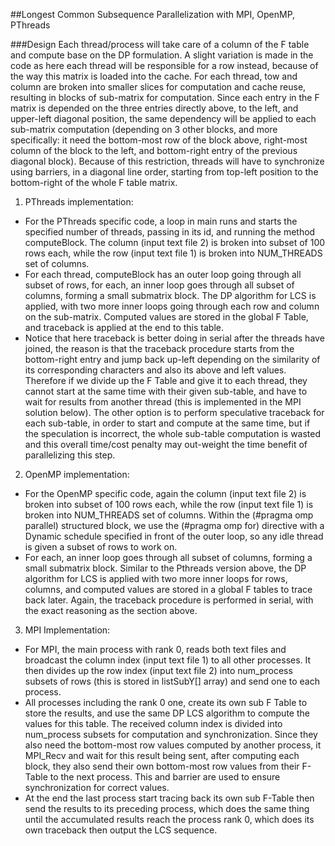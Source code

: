 ##Longest Common Subsequence Parallelization with MPI, OpenMP, PThreads

###Design
Each thread/process will take care of a column of the F table and compute base on the DP formulation. A slight variation is made in the code as here each thread will be responsible for a row instead, because of the way this matrix is loaded into the cache. For each thread, tow and column are broken into smaller slices for computation and cache reuse, resulting in blocks of sub-matrix for computation. Since each entry in the F matrix is depended on the three entries directly above, to the left, and upper-left diagonal position, the same dependency will be applied to each sub-matrix computation (depending on 3 other blocks, and more specifically: it need the bottom-most row of the block above, right-most column of the block to the left, and bottom-right entry of the previous diagonal block). Because of this restriction, threads will have to synchronize using barriers, in a diagonal line order, starting from top-left position to the bottom-right of the whole F table matrix.

1. PThreads implementation: 
  * For the PThreads specific code, a loop in main runs and starts the specified number of threads, passing in its id, and running the method computeBlock. The column (input text file 2) is broken into subset of 100 rows each, while the row (input text file 1) is broken into NUM_THREADS set of columns. 
  * For each thread, computeBlock has an outer loop going through all subset of rows, for each, an inner loop goes through all subset of columns, forming a small submatrix block. The DP algorithm for LCS is applied, with two more inner loops going through each row and column on the sub-matrix. Computed values are stored in the global F Table, and traceback is applied at the end to this table.
  * Notice that here traceback is better doing in serial after the threads have joined, the reason is that the traceback procedure starts from the bottom-right entry and jump back up-left depending on the similarity of its corresponding characters and also its above and left values. Therefore if we divide up the F Table and give it to each thread, they cannot start at the same time with their given sub-table, and have to wait for results from another thread (this is implemented in the MPI solution below). The other option is to perform speculative traceback for each sub-table, in order to start and compute at the same time, but if the speculation is incorrect, the whole sub-table computation is wasted and this overall time/cost penalty may out-weight the time benefit of parallelizing this step.


2. OpenMP implementation:
  * For the OpenMP specific code, again the column (input text file 2) is broken into subset of 100 rows each, while the row (input text file 1) is broken into NUM_THREADS set of columns. Within the (#pragma omp parallel) structured block, we use the (#pragma omp for) directive with a Dynamic
schedule specified in front of the outer loop, so any idle thread is given a subset of rows to work on.
  * For each, an inner loop goes through all subset of columns, forming a small submatrix block. Similar to the Pthreads version above, the DP algorithm for LCS is applied with two more inner loops for rows, columns, and computed values are stored in a global F tables to trace back later. Again, the traceback procedure is performed in serial, with the exact reasoning as the section above.


3. MPI Implementation:
  * For MPI, the main process with rank 0, reads both text files and broadcast the column index (input text file 1) to all other processes. It then divides up the row index (input text file 2) into num_process subsets of rows (this is stored in listSubY[] array) and send one to each process. 
  * All processes including the rank 0 one, create its own sub F Table to store the results, and use the same DP LCS algorithm to compute the values for this table. The received column index is divided into num_process subsets for computation and synchronization. Since they also need the bottom-most row values computed by another process, it MPI_Recv and wait for this result being sent, after computing each block, they also send their own bottom-most row values from their F-Table to the next process. This and barrier are used to ensure synchronization for correct values.
  * At the end the last process start tracing back its own sub F-Table then send the results to its preceding process, which does the same thing until the accumulated results reach the process rank 0, which does its own traceback then output the LCS sequence.
